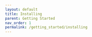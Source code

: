 ```yaml
---
layout: default
title: Installing
parent: Getting Started
nav_order: 1
permalink: /getting_started/installing
---
```

